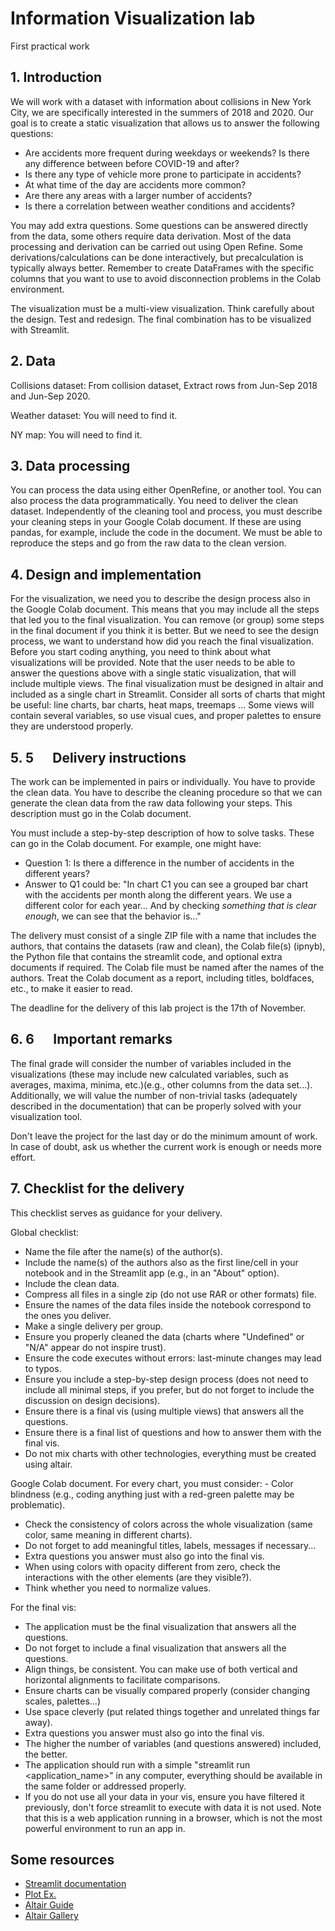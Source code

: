 # Information Visualization lab 

First practical work

## 1. Introduction

We will work with a dataset with information about collisions in New York City, we are specifically interested in the summers of 2018 and 2020. Our goal is to create a static visualization that allows us to answer the following questions:

- Are accidents more frequent during weekdays or weekends? Is there any difference between before COVID-19 and after?
- Is there any type of vehicle more prone to participate in accidents?
- At what time of the day are accidents more common?
- Are there any areas with a larger number of accidents?
- Is there a correlation between weather conditions and accidents?

You may add extra questions. Some questions can be answered directly from the data, some others require data derivation. Most of the data processing and derivation can be carried out using Open Refine. Some derivations/calculations can be done interactively, but precalculation is typically always better. Remember to create DataFrames with the specific columns that you want to use to avoid disconnection problems in the Colab environment.

The visualization must be a multi-view visualization. Think carefully about the design. Test and redesign. The final combination has to be visualized with Streamlit.

## 2. Data

Collisions dataset: From collision dataset, Extract rows from Jun-Sep 2018 and Jun-Sep 2020.

Weather dataset: You will need to find it.

NY map: You will need to find it.

## 3. Data processing

You can process the data using either OpenRefine, or another tool. You can also process the data programmatically. You need to deliver the clean dataset. Independently of the cleaning tool and process, you must describe your cleaning steps in your Google Colab document. If these are using pandas, for example, include the code in the document. We must be able to reproduce the steps and go from the raw data to the clean version.

## 4. Design and implementation

For the visualization, we need you to describe the design process also in the Google Colab document. This means that you may include all the steps that led you to the final visualization. You can remove (or group) some steps in the final document if you think it is better. But we need to see the design process, we want to understand how did you reach the final visualization. Before you start coding anything, you need to think about what visualizations will be provided. Note that the user needs to be able to answer the questions above with a single static visualization, that will include multiple views. The final visualization must be designed in altair and included as a single chart in Streamlit. Consider all sorts of charts that might be useful: line charts, bar charts, heat maps, treemaps ... Some views will contain several variables, so use visual cues, and proper palettes to ensure they are understood properly.

## 5. $5 \quad$ Delivery instructions

The work can be implemented in pairs or individually. You have to provide the clean data. You have to describe the cleaning procedure so that we can generate the clean data from the raw data following your steps. This description must go in the Colab document.

You must include a step-by-step description of how to solve tasks. These can go in the Colab document. For example, one might have:

- Question 1: Is there a difference in the number of accidents in the different years?
- Answer to Q1 could be: "In chart C1 you can see a grouped bar chart with the accidents per month along the different years. We use a different color for each year... And by checking *something that is clear enough*, we can see that the behavior is..."

The delivery must consist of a single ZIP file with a name that includes the authors, that contains the datasets (raw and clean), the Colab file(s) (ipnyb), the Python file that contains the streamlit code, and optional extra documents if required. The Colab file must be named after the names of the authors. Treat the Colab document as a report, including titles, boldfaces, etc., to make it easier to read.

The deadline for the delivery of this lab project is the 17th of November.

## 6. $6 \quad$ Important remarks

The final grade will consider the number of variables included in the visualizations (these may include new calculated variables, such as averages, maxima, minima, etc.)(e.g., other columns from the data set...). Additionally, we will value the number of non-trivial tasks (adequately described in the documentation) that can be properly solved with your visualization tool.

Don't leave the project for the last day or do the minimum amount of work. In case of doubt, ask us whether the current work is enough or needs more effort.

## 7. Checklist for the delivery

This checklist serves as guidance for your delivery.

Global checklist:

- Name the file after the name(s) of the author(s).
- Include the name(s) of the authors also as the first line/cell in your notebook and in the Streamlit app (e.g., in an "About" option).
- Include the clean data.
- Compress all files in a single zip (do not use RAR or other formats) file.
- Ensure the names of the data files inside the notebook correspond to the ones you deliver.
- Make a single delivery per group.
- Ensure you properly cleaned the data (charts where "Undefined" or "N/A" appear do not inspire trust).
- Ensure the code executes without errors: last-minute changes may lead to typos.
- Ensure you include a step-by-step design process (does not need to include all minimal steps, if you prefer, but do not forget to include the discussion on design decisions).
- Ensure there is a final vis (using multiple views) that answers all the questions.
- Ensure there is a final list of questions and how to answer them with the final vis.
- Do not mix charts with other technologies, everything must be created using altair.

Google Colab document. For every chart, you must consider: - Color blindness (e.g., coding anything just with a red-green palette may be problematic).

- Check the consistency of colors across the whole visualization (same color, same meaning in different charts).
- Do not forget to add meaningful titles, labels, messages if necessary...
- Extra questions you answer must also go into the final vis.
- When using colors with opacity different from zero, check the interactions with the other elements (are they visible?).
- Think whether you need to normalize values.

For the final vis:

- The application must be the final visualization that answers all the questions.
- Do not forget to include a final visualization that answers all the questions.
- Align things, be consistent. You can make use of both vertical and horizontal alignments to facilitate comparisons.
- Ensure charts can be visually compared properly (consider changing scales, palettes...)
- Use space cleverly (put related things together and unrelated things far away).
- Extra questions you answer must also go into the final vis.
- The higher the number of variables (and questions answered) included, the better.
- The application should run with a simple "streamlit run <application_name>" in any computer, everything should be available in the same folder or addressed properly.
- If you do not use all your data in your vis, ensure you have filtered it previously, don't force streamlit to execute with data it is not used. Note that this is a web application running in a browser, which is not the most powerful environment to run an app in.


## Some resources

- [Streamlit documentation](https://docs.streamlit.io/)
- [Plot Ex.](https://jupyter-flex.danielfrg.com/examples/altair.html#)
- [Altair Guide](https://altair-viz.github.io/user_guide/data.html)
- [Altair Gallery](https://altair-viz.github.io/gallery/index.html#example-gallery)


